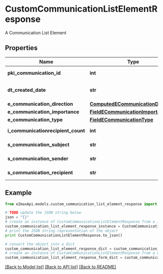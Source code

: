 # CustomCommunicationListElementResponse

A Communication List Element

## Properties

Name | Type | Description | Notes
------------ | ------------- | ------------- | -------------
**pki_communication_id** | **int** | The unique ID of the Communication. | 
**dt_created_date** | **str** | The date and time at which the object was created | 
**e_communication_direction** | [**ComputedECommunicationDirection**](ComputedECommunicationDirection.md) |  | 
**e_communication_importance** | [**FieldECommunicationImportance**](FieldECommunicationImportance.md) |  | 
**e_communication_type** | [**FieldECommunicationType**](FieldECommunicationType.md) |  | 
**i_communicationrecipient_count** | **int** | The count of Communicationrecipient | 
**s_communication_subject** | **str** | The subject of the Communication | 
**s_communication_sender** | **str** | The sender name of the Communication | 
**s_communication_recipient** | **str** | The recipients&#39; name of the Communication | 

## Example

```python
from eZmaxApi.models.custom_communication_list_element_response import CustomCommunicationListElementResponse

# TODO update the JSON string below
json = "{}"
# create an instance of CustomCommunicationListElementResponse from a JSON string
custom_communication_list_element_response_instance = CustomCommunicationListElementResponse.from_json(json)
# print the JSON string representation of the object
print CustomCommunicationListElementResponse.to_json()

# convert the object into a dict
custom_communication_list_element_response_dict = custom_communication_list_element_response_instance.to_dict()
# create an instance of CustomCommunicationListElementResponse from a dict
custom_communication_list_element_response_form_dict = custom_communication_list_element_response.from_dict(custom_communication_list_element_response_dict)
```
[[Back to Model list]](../README.md#documentation-for-models) [[Back to API list]](../README.md#documentation-for-api-endpoints) [[Back to README]](../README.md)


